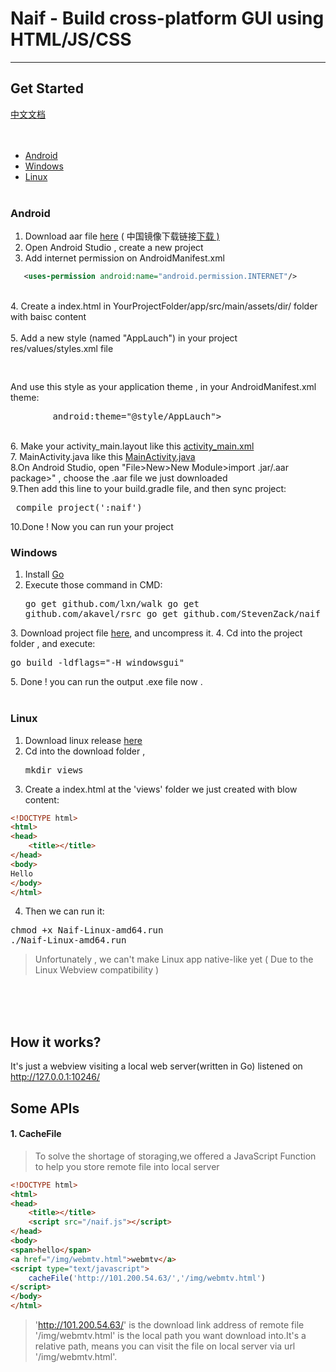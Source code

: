 # Naif - Build cross-platform GUI using HTML/JS/CSS
***
## Get Started
<a href="https://github.com/StevenZack/naif/blob/master/README-zh.md">中文文档</a><br><br><br>
- <a href="#android">Android</a>
- <a href="windows">Windows</a>
- <a href="linux">Linux</a>
<br><br>
### <a name="android">Android</a>

 1. Download aar file <a href="https://github.com/StevenZack/naif/releases/download/latest/naif-android.aar">here</a> ( 中国镜像下载链接<a href="https://github.com/StevenZack/naif/releases/download/latest/naif-android.aar">下载 )</a><br>
 2. Open Android Studio , create a new project<br>
 3. Add internet permission on AndroidManifest.xml
 ```xml
    <uses-permission android:name="android.permission.INTERNET"/>
```
<br>
 4. Create a index.html in YourProjectFolder/app/src/main/assets/dir/ folder with baisc content<br>
<br>
 5. Add a new style (named "AppLauch") in your project res/values/styles.xml file
<pre>
    <style name="AppLauch">
        <item name="android:windowBackground">@mipmap/ic_launcher</item>
    </style>
</pre>
And use this style as your application theme ,  in your AndroidManifest.xml theme:<br>
<pre>
        android:theme="@style/AppLauch">
</pre>
<br>
 6. Make your activity_main.layout like this <a href="https://github.com/StevenZack/naif-android-example/blob/master/app/src/main/res/layout/activity_main.xml">activity_main.xml</a><br>
 7. MainActivity.java like this <a href="https://github.com/StevenZack/naif-android-example/blob/master/app/src/main/java/io/github/naife/stevenzack/myapplication/MainActivity.java">MainActivity.java</a>
<br>
8.On Android Studio, open "File>New>New Module>import .jar/.aar package>" ,  choose the .aar file we just downloaded  <br>
9.Then add this line to your build.gradle file, and then sync project:
<pre> compile project(':naif')</pre>
10.Done ! Now you can run your project<br>

### <a name="windows">Windows</a>
1. Install <a href="http://golang.org/">Go</a>
2. Execute those command in CMD:<pre>go get github.com/lxn/walk
go get github.com/akavel/rsrc
go get github.com/StevenZack/naif
</pre>
3. Download project file <a href="https://github.com/StevenZack/naif/releases/download/latest/Naif-Windows-x86.7z">here</a>, and uncompress it.
4. Cd into the project folder , and execute:<pre>go build -ldflags="-H windowsgui"</pre>
5. Done ! you can run the output .exe file now .
<br><br>

### <a name="linux">Linux</a>

1. Download linux release <a href="https://github.com/StevenZack/naif/releases/download/latest/Naif-Linux-amd64.run">here</a>
2. Cd into the download folder , <pre>mkdir views</pre>
3. Create a index.html at the 'views' folder we just created with blow content:
```html
<!DOCTYPE html>
<html>
<head>
	<title></title>
</head>
<body>
Hello
</body>
</html>
```
4. Then we can run it:
<pre>
chmod +x Naif-Linux-amd64.run
./Naif-Linux-amd64.run
</pre>
> Unfortunately , we can't make Linux app native-like yet ( Due to the Linux Webview compatibility )


<br><br><br>
## How it works?
It's just a webview visiting a local web server(written in Go) listened on http://127.0.0.1:10246/

## Some APIs
#### 1. CacheFile 
> To solve the shortage of storaging,we offered a JavaScript Function to help you store remote file into local server
``` html
<!DOCTYPE html>
<html>
<head>
	<title></title>
	<script src="/naif.js"></script>
</head>
<body>
<span>hello</span>
<a href="/img/webmtv.html">webmtv</a>
<script type="text/javascript">
	cacheFile('http://101.200.54.63/','/img/webmtv.html')
</script>
</body>
</html>
```
> 'http://101.200.54.63/' is the download link address of remote file<br>
'/img/webmtv.html' is the local path you want download into.It's a relative path, means you can visit the file on local server via url '/img/webmtv.html'.<br>
